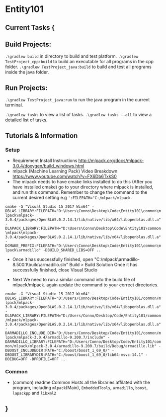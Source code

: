 # Entity101

## Current Tasks {
 
 
 ## Build Projects:
  `.\gradlew build` in directory to build and test platform.
  `.\gradlew TestProject_cpp:build` to build an executable for all programs in the cpp folder.
  `.\gradlew TestProject_java:build` to build and test all programs inside the java folder.
  
 ## Run Projects:
  `.\gradlew TestProject_java:run` to run the java program in the current terminal.
  
  `.\gradlew tasks` to view a list of tasks.
  `.\gradlew tasks --all` to view a detailed list of tasks.
  
  
  ## Tutorials & Information
  
  ### Setup
  - Requirement Install Instructions http://mlpack.org/docs/mlpack-3.0.4/doxygen/build_windows.html
  - mlpack (Machine Learning Pack) Video Breakdown https://www.youtube.com/watch?v=FX6Db6TxkS0
  - The mlpack needs to have cmake links installed to do this (After you have installed cmake) go to your directory where mlpack is         installed, and run this command. Remember to change the command to the current desired setting e.g ```':FILEPATH="C:/mlpack/mlpack-```

  ```cmake -G "Visual Studio 15 2017 Win64" -DBLAS_LIBRARY:FILEPATH="D:\Users\Conno\Desktop\Code\Entity101\common\mlpack\mlpack-3.0.4/packages/OpenBLAS.0.2.14.1/lib/native/lib/x64/libopenblas.dll.a" -DLAPACK_LIBRARY:FILEPATH="D:\Users\Conno\Desktop\Code\Entity101\common\mlpack\mlpack-3.0.4/packages/OpenBLAS.0.2.14.1/lib/native/lib/x64/libopenblas.dll.a" -DCMAKE_PREFIX:FILEPATH="D:\Users\Conno\Desktop\Code\Entity101\common\mlpack\armadillo" -DBUILD_SHARED_LIBS=OFF ..```
  
  - Once it has successfully finished, open "C:\mlpack\armadillo-8.500.1\build\armadillo.sln"
    Build > Build Solution
    Once it has successfully finished, close Visual Studio

  - Next We need to run a similar command into the build file of mlpack/mlpack<version>. again update the command to your correct           directories.
 
 ```cmake -G "Visual Studio 15 2017 Win64" -DBLAS_LIBRARY:FILEPATH="D:/Users/Conno/Desktop/Code/Entity101/common/mlpack/mlpack-3.0.4/packages/OpenBLAS.0.2.14.1/lib/native/lib/x64/libopenblas.dll.a" -DLAPACK_LIBRARY:FILEPATH="D:/Users/Conno/Desktop/Code/Entity101/common/mlpack/mlpack-3.0.4/packages/OpenBLAS.0.2.14.1/lib/native/lib/x64/libopenblas.dll.a" -DARMADILLO_INCLUDE_DIR="D:/Users/Conno/Desktop/Code/Entity101/common/mlpack/mlpack-3.0.4/armadillo-9.200.7/include" -DARMADILLO_LIBRARY:FILEPATH="D:/Users/Conno/Desktop/Code/Entity101/common/mlpack/mlpack-3.0.4/armadillo-9.200.7/build/Debug/armadillo.lib" -DBOOST_INCLUDEDIR:PATH="C:/boost/boost_1_69_0/" -DBOOST_LIBRARYDIR:PATH="C:/boost/boost_1_69_0/lib64-msvc-14.1" -DDEBUG=OFF -DPROFILE=OFF ..```
 
  ### Common
  
  - (common) readme
  Common Hosts all the libraries affilated with the program, including `mlpack`(Main), `EmbeddedTools`, `armadillo`, `boost`, `lapackpp` and `libxml2` 
## }
